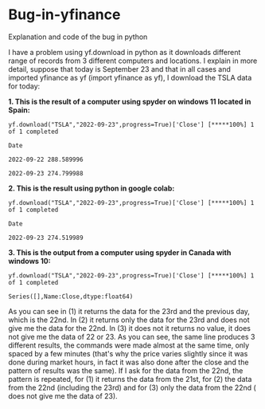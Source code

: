 # Bug-in-yfinance
Explanation and code of the bug in python

I have a problem using yf.download in python as it downloads different range of records from 3 different computers and locations. I explain in more detail, suppose that today is September 23 and that in all cases and imported yfinance as yf (import yfinance as yf), I download the TSLA data for today:

**1. This is the result of a computer using spyder on windows 11 located in Spain:**
```
yf.download("TSLA","2022-09-23",progress=True)['Close'] [*****100%] 1 of 1 completed

Date

2022-09-22 288.589996

2022-09-23 274.799988
```
**2. This is the result using python in google colab:**
```
yf.download("TSLA","2022-09-23",progress=True)['Close'] [*****100%] 1 of 1 completed

Date

2022-09-23 274.519989
```
**3. This is the output from a computer using spyder in Canada with windows 10:**
```
yf.download("TSLA","2022-09-23",progress=True)['Close'] [*****100%] 1 of 1 completed

Series([],Name:Close,dtype:float64)
```
As you can see in (1) it returns the data for the 23rd and the previous day, which is the 22nd. In (2) it returns only the data for the 23rd and does not give me the data for the 22nd. In (3) it does not it returns no value, it does not give me the data of 22 or 23. As you can see, the same line produces 3 different results, the commands were made almost at the same time, only spaced by a few minutes (that's why the price varies slightly since it was done during market hours, in fact it was also done after the close and the pattern of results was the same). If I ask for the data from the 22nd, the pattern is repeated, for (1) it returns the data from the 21st, for (2) the data from the 22nd (including the 23rd) and for (3) only the data from the 22nd ( does not give me the data of 23).
